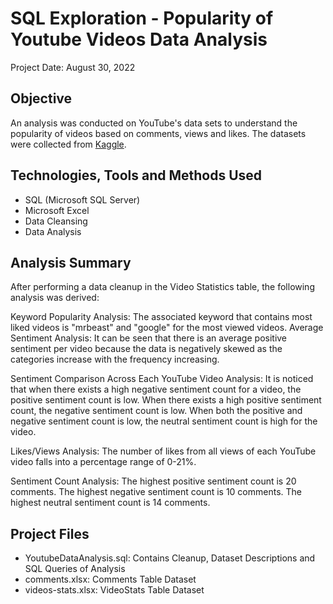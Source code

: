 # SQL Exploration - Popularity of Youtube Videos Data Analysis
Project Date: August 30, 2022

## Objective
An analysis was conducted on YouTube's data sets to understand the popularity of videos based on comments, views and likes. 
The datasets were collected from [Kaggle](https://www.kaggle.com/datasets/advaypatil/youtube-statistics).

## Technologies, Tools and Methods Used
- SQL (Microsoft SQL Server)
- Microsoft Excel
- Data Cleansing
- Data Analysis

## Analysis Summary
After performing a data cleanup in the Video Statistics table, the following analysis was derived:

Keyword Popularity Analysis: The associated keyword that contains most liked videos is "mrbeast" and "google" for the most viewed videos.
Average Sentiment Analysis: It can be seen that there is an average positive sentiment per video because the data is negatively skewed as the categories increase with the frequency increasing.

Sentiment Comparison Across Each YouTube Video Analysis: It is noticed that when there exists a high negative sentiment count for a video, the positive sentiment count is low. When there exists a high positive sentiment count, the negative sentiment count is low. When both the positive and negative sentiment count is low, the neutral sentiment count is high for the video.

Likes/Views Analysis: The number of likes from all views of each YouTube video falls into a percentage range of 0-21%.

Sentiment Count Analysis: The highest positive sentiment count is 20 comments. The highest negative sentiment count is 10 comments. The highest neutral sentiment count is 14 comments.

## Project Files
- YoutubeDataAnalysis.sql: Contains Cleanup, Dataset Descriptions and SQL Queries of Analysis
- comments.xlsx: Comments Table Dataset
- videos-stats.xlsx: VideoStats Table Dataset
